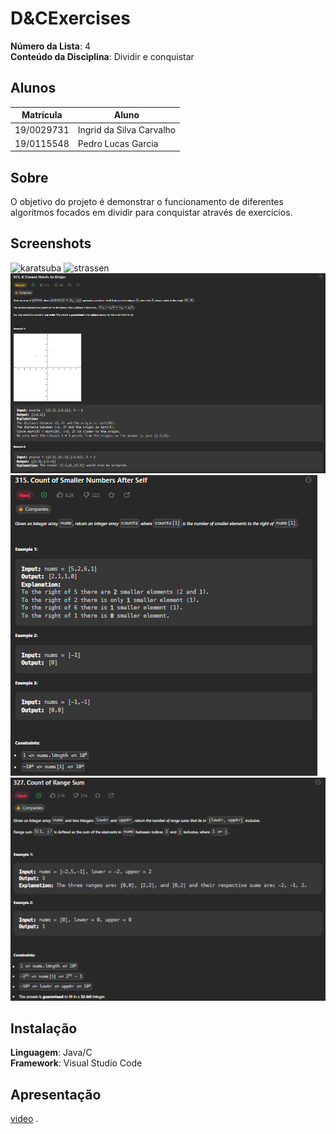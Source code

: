 #  D&CExercises

**Número da Lista**: 4<br>
**Conteúdo da Disciplina**: Dividir e conquistar<br>

## Alunos
|Matrícula | Aluno |
| -- | -- |
| 19/0029731  |  Ingrid da Silva Carvalho |
| 19/0115548  |  Pedro Lucas Garcia |

## Sobre 
O objetivo do projeto é demonstrar o funcionamento de diferentes algoritmos focados em dividir para conquistar através de exercícios.

## Screenshots

![karatsuba](https://github.com/projeto-de-algoritmos/DC_Exercises/assets/69825746/bb357cea-eab9-4932-a8e2-3dcbc479a70d)
![strassen](https://github.com/projeto-de-algoritmos/DC_Exercises/assets/69825746/779441e3-dd79-4bc5-8d47-9a20ff99f303)
![closestpoints](https://raw.githubusercontent.com/projeto-de-algoritmos/DC_Exercises/main/DivideAndConquer/img/closestpoints.png)
![countsmaller](https://raw.githubusercontent.com/projeto-de-algoritmos/DC_Exercises/main/DivideAndConquer/img/countsmaller.png)
![rangesum](https://raw.githubusercontent.com/projeto-de-algoritmos/DC_Exercises/main/DivideAndConquer/img/rangesum.png)

## Instalação 
**Linguagem**: Java/C<br>
**Framework**: Visual Studio Code<br>

## Apresentação
[video](./video.mp4)
.



